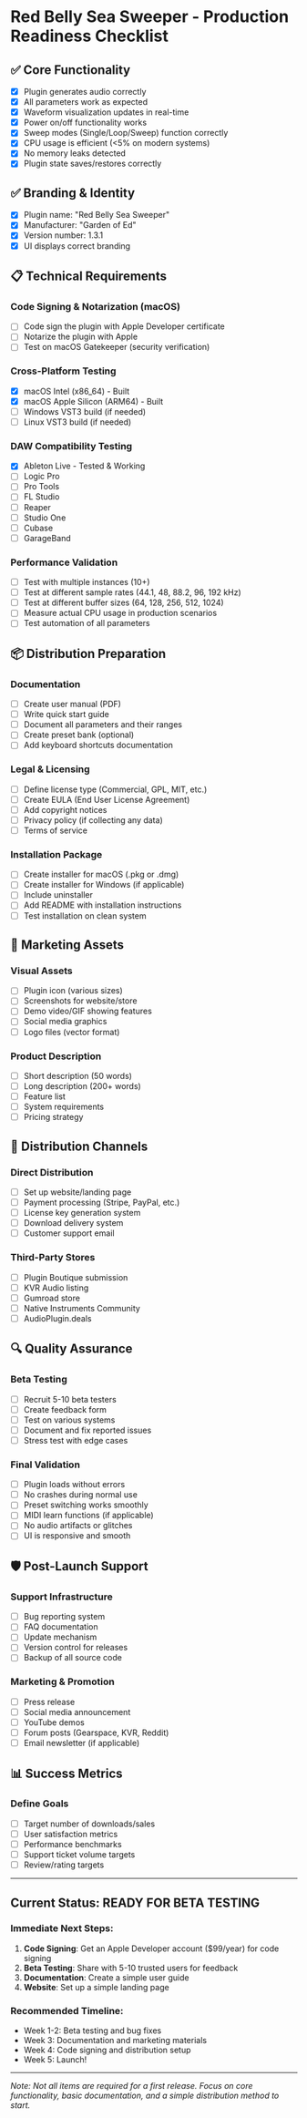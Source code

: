 # Red Belly Sea Sweeper - Production Readiness Checklist

## ✅ Core Functionality
- [x] Plugin generates audio correctly
- [x] All parameters work as expected  
- [x] Waveform visualization updates in real-time
- [x] Power on/off functionality works
- [x] Sweep modes (Single/Loop/Sweep) function correctly
- [x] CPU usage is efficient (<5% on modern systems)
- [x] No memory leaks detected
- [x] Plugin state saves/restores correctly

## ✅ Branding & Identity
- [x] Plugin name: "Red Belly Sea Sweeper"
- [x] Manufacturer: "Garden of Ed"
- [x] Version number: 1.3.1
- [x] UI displays correct branding

## 📋 Technical Requirements

### Code Signing & Notarization (macOS)
- [ ] Code sign the plugin with Apple Developer certificate
- [ ] Notarize the plugin with Apple
- [ ] Test on macOS Gatekeeper (security verification)

### Cross-Platform Testing
- [x] macOS Intel (x86_64) - Built
- [x] macOS Apple Silicon (ARM64) - Built  
- [ ] Windows VST3 build (if needed)
- [ ] Linux VST3 build (if needed)

### DAW Compatibility Testing
- [x] Ableton Live - Tested & Working
- [ ] Logic Pro
- [ ] Pro Tools
- [ ] FL Studio
- [ ] Reaper
- [ ] Studio One
- [ ] Cubase
- [ ] GarageBand

### Performance Validation
- [ ] Test with multiple instances (10+)
- [ ] Test at different sample rates (44.1, 48, 88.2, 96, 192 kHz)
- [ ] Test at different buffer sizes (64, 128, 256, 512, 1024)
- [ ] Measure actual CPU usage in production scenarios
- [ ] Test automation of all parameters

## 📦 Distribution Preparation

### Documentation
- [ ] Create user manual (PDF)
- [ ] Write quick start guide
- [ ] Document all parameters and their ranges
- [ ] Create preset bank (optional)
- [ ] Add keyboard shortcuts documentation

### Legal & Licensing
- [ ] Define license type (Commercial, GPL, MIT, etc.)
- [ ] Create EULA (End User License Agreement)
- [ ] Add copyright notices
- [ ] Privacy policy (if collecting any data)
- [ ] Terms of service

### Installation Package
- [ ] Create installer for macOS (.pkg or .dmg)
- [ ] Create installer for Windows (if applicable)
- [ ] Include uninstaller
- [ ] Add README with installation instructions
- [ ] Test installation on clean system

## 🎨 Marketing Assets

### Visual Assets
- [ ] Plugin icon (various sizes)
- [ ] Screenshots for website/store
- [ ] Demo video/GIF showing features
- [ ] Social media graphics
- [ ] Logo files (vector format)

### Product Description
- [ ] Short description (50 words)
- [ ] Long description (200+ words)  
- [ ] Feature list
- [ ] System requirements
- [ ] Pricing strategy

## 🚀 Distribution Channels

### Direct Distribution
- [ ] Set up website/landing page
- [ ] Payment processing (Stripe, PayPal, etc.)
- [ ] License key generation system
- [ ] Download delivery system
- [ ] Customer support email

### Third-Party Stores
- [ ] Plugin Boutique submission
- [ ] KVR Audio listing
- [ ] Gumroad store
- [ ] Native Instruments Community
- [ ] AudioPlugin.deals

## 🔍 Quality Assurance

### Beta Testing
- [ ] Recruit 5-10 beta testers
- [ ] Create feedback form
- [ ] Test on various systems
- [ ] Document and fix reported issues
- [ ] Stress test with edge cases

### Final Validation
- [ ] Plugin loads without errors
- [ ] No crashes during normal use
- [ ] Preset switching works smoothly
- [ ] MIDI learn functions (if applicable)
- [ ] No audio artifacts or glitches
- [ ] UI is responsive and smooth

## 🛡️ Post-Launch Support

### Support Infrastructure
- [ ] Bug reporting system
- [ ] FAQ documentation
- [ ] Update mechanism
- [ ] Version control for releases
- [ ] Backup of all source code

### Marketing & Promotion
- [ ] Press release
- [ ] Social media announcement
- [ ] YouTube demos
- [ ] Forum posts (Gearspace, KVR, Reddit)
- [ ] Email newsletter (if applicable)

## 📊 Success Metrics

### Define Goals
- [ ] Target number of downloads/sales
- [ ] User satisfaction metrics
- [ ] Performance benchmarks
- [ ] Support ticket volume targets
- [ ] Review/rating targets

---

## Current Status: READY FOR BETA TESTING

### Immediate Next Steps:
1. **Code Signing**: Get an Apple Developer account ($99/year) for code signing
2. **Beta Testing**: Share with 5-10 trusted users for feedback
3. **Documentation**: Create a simple user guide
4. **Website**: Set up a simple landing page

### Recommended Timeline:
- Week 1-2: Beta testing and bug fixes
- Week 3: Documentation and marketing materials
- Week 4: Code signing and distribution setup
- Week 5: Launch!

---

*Note: Not all items are required for a first release. Focus on core functionality, basic documentation, and a simple distribution method to start.*